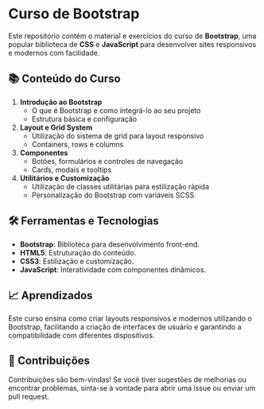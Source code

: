
# Curso de Bootstrap

Este repositório contém o material e exercícios do curso de **Bootstrap**, uma popular biblioteca de **CSS** e **JavaScript** para desenvolver sites responsivos e modernos com facilidade.

## 📚 Conteúdo do Curso

1. **Introdução ao Bootstrap**
   - O que é Bootstrap e como integrá-lo ao seu projeto
   - Estrutura básica e configuração
2. **Layout e Grid System**
   - Utilização do sistema de grid para layout responsivo
   - Containers, rows e columns
3. **Componentes**
   - Botões, formulários e controles de navegação
   - Cards, modais e tooltips
4. **Utilitários e Customização**
   - Utilização de classes utilitárias para estilização rápida
   - Personalização do Bootstrap com variáveis SCSS

## 🛠️ Ferramentas e Tecnologias

- **Bootstrap**: Biblioteca para desenvolvimento front-end.
- **HTML5**: Estruturação do conteúdo.
- **CSS3**: Estilização e customização.
- **JavaScript**: Interatividade com componentes dinâmicos.

## 📈 Aprendizados

Este curso ensina como criar layouts responsivos e modernos utilizando o Bootstrap, facilitando a criação de interfaces de usuário e garantindo a compatibilidade com diferentes dispositivos.

## 🤝 Contribuições

Contribuições são bem-vindas! Se você tiver sugestões de melhorias ou encontrar problemas, sinta-se à vontade para abrir uma issue ou enviar um pull request.

